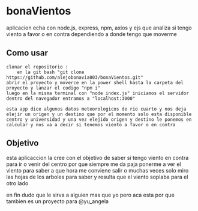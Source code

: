 # bonaVientos
aplicacion echa con node.js, express, npm, axios y ejs que analiza si tengo viento a favor o en contra dependiendo a donde tengo que moverme 

## Como usar
    clonar el repositorio :
        en la git bash "git clone https://github.com/alejobonavia003/bonaVientos.git"
    abrir el proyecto y moverce en la power shell hasta la carpeta del proyecto y lanzar el codigo "npm i"
    luego en la misma terminal con "node index.js" iniciamos el servidor 
    dentro del navegador entramos a "localhost:3000"

    esta app dice algunos datos meteorologicos de rio cuarto y nos deja elejir un origen y un destino que por el momento solo esta disponible centro y universidad y una vez elejido origen y destino le ponemos en calcular y nos va a decir si tenemos viento a favor o en contra

## Objetivo 
esta aplicaccion la cree con el objetivo de saber si tengo viento en contra para ir o venir del centro por que siempre me da paja ponerme a ver el viento para saber a que hora me conviene salir o muchas veces solo miro las hojas de los arboles para saber y resulta que el viento soplaba para el otro lado 

en fin dudo que le sirva a alguien mas que yo pero aca esta por que tambien es un proyecto para @yu_angela